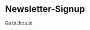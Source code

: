# Newsletter-Signup
<a href="https://young-crag-67920.herokuapp.com/" target="_blank"> Go to the site</a>
